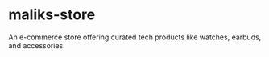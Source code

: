 # maliks-store
An e-commerce store offering curated tech products like watches, earbuds, and accessories.
